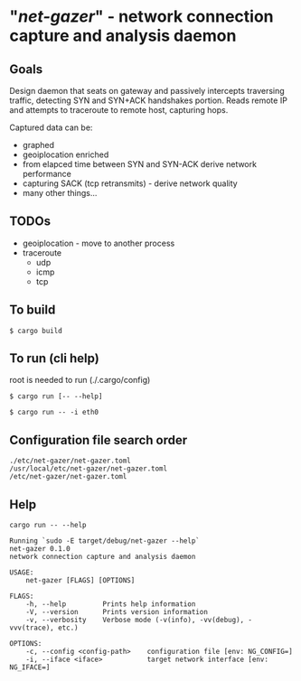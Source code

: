 

# "_net-gazer_" - network connection capture and analysis daemon 

## Goals
Design daemon that seats on gateway and passively intercepts traversing traffic, detecting SYN and SYN+ACK handshakes portion. Reads remote IP and attempts to traceroute to remote host, capturing hops.  

Captured data can be:
+ graphed
+ geoiplocation enriched
+ from elapced time between SYN and SYN-ACK derive network performance
+ capturing SACK (tcp retransmits) - derive network quality
+ many other things...  

## TODOs
+ geoiplocation - move to another process
+ traceroute  
  + udp
  + icmp
  + tcp


## To build
```
$ cargo build 
```

## To run (cli help)
root is needed to run (./.cargo/config)
```
$ cargo run [-- --help]

$ cargo run -- -i eth0

```

## Configuration file search order
```
./etc/net-gazer/net-gazer.toml
/usr/local/etc/net-gazer/net-gazer.toml
/etc/net-gazer/net-gazer.toml
```

## Help
```
cargo run -- --help

Running `sudo -E target/debug/net-gazer --help`
net-gazer 0.1.0
network connection capture and analysis daemon

USAGE:
    net-gazer [FLAGS] [OPTIONS]

FLAGS:
    -h, --help         Prints help information
    -V, --version      Prints version information
    -v, --verbosity    Verbose mode (-v(info), -vv(debug), -vvv(trace), etc.)

OPTIONS:
    -c, --config <config-path>    configuration file [env: NG_CONFIG=]
    -i, --iface <iface>           target network interface [env: NG_IFACE=]
